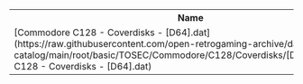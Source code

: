 <table>
<tr><th>Name</th><th>Size</th></tr>
<tr><td>[Commodore C128 - Coverdisks - [D64].dat](https://raw.githubusercontent.com/open-retrogaming-archive/dat-catalog/main/root/basic/TOSEC/Commodore/C128/Coverdisks/[D64]/Commodore C128 - Coverdisks - [D64].dat)</td><td>852</td></tr>
</table>
